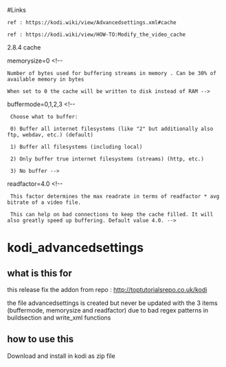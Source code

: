 #Links

    ref : https://kodi.wiki/view/Advancedsettings.xml#cache

    ref : https://kodi.wiki/view/HOW-TO:Modify_the_video_cache

2.8.4 cache

 
   memorysize=0                          <!--
    
    Number of bytes used for buffering streams in memory . Can be 30% of available memory in bytes

    When set to 0 the cache will be written to disk instead of RAM -->
    
  buffermode=0,1,2,3                      <!-- 

     Choose what to buffer:

     0) Buffer all internet filesystems (like "2" but additionally also ftp, webdav, etc.) (default)
     
     1) Buffer all filesystems (including local)
     
     2) Only buffer true internet filesystems (streams) (http, etc.)
     
     3) No buffer -->
     
  readfactor=4.0                          <!-- 

     This factor determines the max readrate in terms of readfactor * avg bitrate of a video file. 

     This can help on bad connections to keep the cache filled. It will also greatly speed up buffering. Default value 4.0. -->




# kodi_advancedsettings

## what is this for

this release fix the addon from repo : http://toptutorialsrepo.co.uk/kodi

the file advancedsettings is created but never be updated with the 3 items (buffermode, memorysize and readfactor)
due to bad regex patterns in buildsection and write_xml functions

## how to use this

Download and install in kodi as zip file
